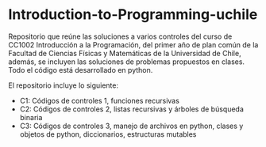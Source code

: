 # Introduction-to-Programming-uchile
Repositorio que reúne las soluciones a varios controles del curso de CC1002 Introducción a la  Programación, del primer año de plan común de la Facultad de Ciencias Físicas y Matemáticas de la Universidad de Chile, además, se incluyen las soluciones de problemas propuestos en clases. Todo el código está desarrollado en python.

El repositorio incluye lo siguiente:

- C1: Códigos de controles 1, funciones recursivas
- C2: Códigos de controles 2, listas recursivas y árboles de búsqueda binaria
- C3: Códigos de controles 3, manejo de archivos en python, clases y objetos de python, diccionarios, estructuras mutables
